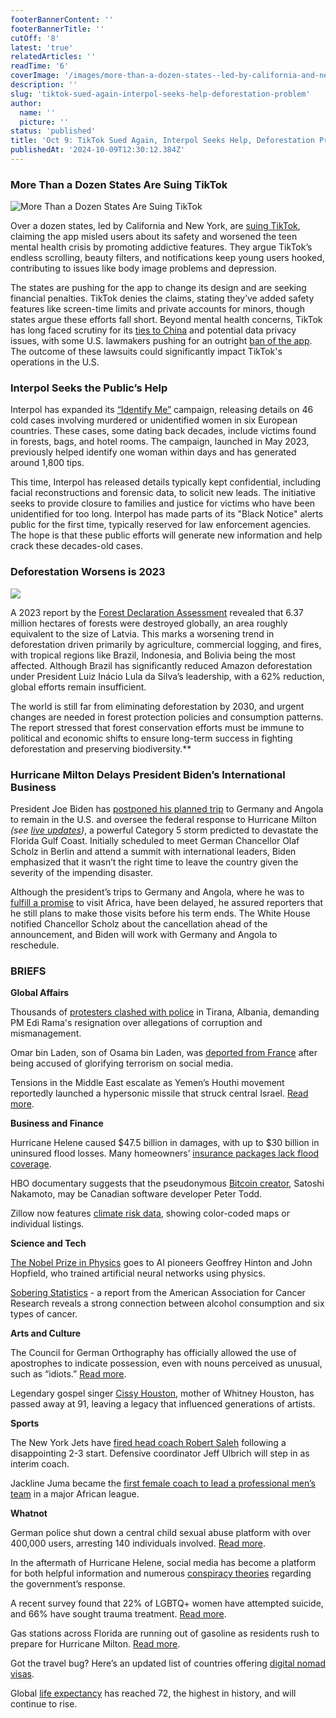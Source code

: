 ```yaml
---
footerBannerContent: ''
footerBannerTitle: ''
cutOff: '8'
latest: 'true'
relatedArticles: ''
readTime: '6'
coverImage: '/images/more-than-a-dozen-states--led-by-california-and-new-york--are-suing-tiktok-A0NT.webp'
description: ''
slug: 'tiktok-sued-again-interpol-seeks-help-deforestation-problem'
author:
  name: ''
  picture: ''
status: 'published'
title: 'Oct 9: TikTok Sued Again, Interpol Seeks Help, Deforestation Problem'
publishedAt: '2024-10-09T12:30:12.384Z'
---
```


### More Than a Dozen States Are Suing TikTok

![More Than a Dozen States Are Suing TikTok](/images/more-than-a-dozen-states--led-by-california-and-new-york--are-suing-tiktok-IwMz.webp)

Over a dozen states, led by California and New York, are [suing TikTok](https://www.npr.org/2024/10/08/g-s1-26823/states-sue-tiktok-child-safety-mental-health), claiming the app misled users about its safety and worsened the teen mental health crisis by promoting addictive features. They argue TikTok’s endless scrolling, beauty filters, and notifications keep young users hooked, contributing to issues like body image problems and depression.

The states are pushing for the app to change its design and are seeking financial penalties. TikTok denies the claims, stating they’ve added safety features like screen-time limits and private accounts for minors, though states argue these efforts fall short. Beyond mental health concerns, TikTok has long faced scrutiny for its [ties to China](https://www.bbc.com/news/technology-64797355) and potential data privacy issues, with some U.S. lawmakers pushing for an outright [ban of the app](https://www.bbc.com/news/technology-53476117). The outcome of these lawsuits could significantly impact TikTok's operations in the U.S.

### Interpol Seeks the Public’s Help

Interpol has expanded its [“Identify Me”](https://www.interpol.int/en/What-you-can-do/Identify-Me) campaign, releasing details on 46 cold cases involving murdered or unidentified women in six European countries. These cases, some dating back decades, include victims found in forests, bags, and hotel rooms. The campaign, launched in May 2023, previously helped identify one woman within days and has generated around 1,800 tips.

This time, Interpol has released details typically kept confidential, including facial reconstructions and forensic data, to solicit new leads. The initiative seeks to provide closure to families and justice for victims who have been unidentified for too long. Interpol has made parts of its "Black Notice" alerts public for the first time, typically reserved for law enforcement agencies. The hope is that these public efforts will generate new information and help crack these decades-old cases.

### Deforestation Worsens is 2023

![](/images/2023-deforestation-goal-not-met--1--Y2MT.webp)

A 2023 report by the [Forest Declaration Assessment](https://forestdeclaration.org/resources/forest-declaration-assessment-2024/) revealed that 6.37 million hectares of forests were destroyed globally, an area roughly equivalent to the size of Latvia. This marks a worsening trend in deforestation driven primarily by agriculture, commercial logging, and fires, with tropical regions like Brazil, Indonesia, and Bolivia being the most affected. Although Brazil has significantly reduced Amazon deforestation under President Luiz Inácio Lula da Silva’s leadership, with a 62% reduction, global efforts remain insufficient.

The world is still far from eliminating deforestation by 2030, and urgent changes are needed in forest protection policies and consumption patterns. The report stressed that forest conservation efforts must be immune to political and economic shifts to ensure long-term success in fighting deforestation and preserving biodiversity.\*\*

### Hurricane Milton Delays President Biden’s International Business

President Joe Biden has [postponed his planned trip](https://apnews.com/article/joe-biden-angola-germany-hurricane-milton-63e093b3c6f5ecea5dbb5e334dcbd2f9) to Germany and Angola to remain in the U.S. and oversee the federal response to Hurricane Milton *(see [live updates](https://edition.cnn.com/weather/live-news/hurricane-milton-florida-10-09-24/index.html))*, a powerful Category 5 storm predicted to devastate the Florida Gulf Coast. Initially scheduled to meet German Chancellor Olaf Scholz in Berlin and attend a summit with international leaders, Biden emphasized that it wasn’t the right time to leave the country given the severity of the impending disaster.

Although the president’s trips to Germany and Angola, where he was to [fulfill a promise](https://www.cbsnews.com/news/biden-africa-visit-angola/) to visit Africa, have been delayed, he assured reporters that he still plans to make those visits before his term ends. The White House notified Chancellor Scholz about the cancellation ahead of the announcement, and Biden will work with Germany and Angola to reschedule.

### BRIEFS

**Global Affairs**

Thousands of [protesters clashed with police](https://www.dw.com/en/albania-clashes-as-protesters-call-on-government-to-resign/a-70430695) in Tirana, Albania, demanding PM Edi Rama's resignation over allegations of corruption and mismanagement.

Omar bin Laden, son of Osama bin Laden, was [deported from France](https://x.com/BrunoRetailleau/status/1843519627546001783?ref_src=twsrc%5Etfw%7Ctwcamp%5Etweetembed%7Ctwterm%5E1843519627546001783%7Ctwgr%5Eadcf3a19227d1c0482f9d49e6179db1cf7473e39%7Ctwcon%5Es1_&ref_url=https%3A%2F%2Fwww.bfmtv.com%2Fpolitique%2Fgouvernement%2Fbruno-retailleau-prononce-une-interdiction-administrative-du-territoire-contre-le-fils-aine-d-oussama-ben-laden_AN-202410080172.html) after being accused of glorifying terrorism on social media.

Tensions in the Middle East escalate as Yemen’s Houthi movement reportedly launched a hypersonic missile that struck central Israel. [Read more](https://www.aljazeera.com/news/2024/9/17/yemens-houthis-file-hypersonic-missile-at-israel-what-to-know).

**Business and Finance**

Hurricane Helene caused $47.5 billion in damages, with up to $30 billion in uninsured flood losses. Many homeowners’ [insurance packages lack flood coverage](https://edition.cnn.com/2024/10/07/business/property-damange-hurricane-helene-47-billion/index.html).

HBO documentary suggests that the pseudonymous [Bitcoin creator](https://www.politico.eu/article/peter-todd-bitcoin-creator-cullen-hoback-hbo-cryptocurrency-satoshi-nakamoto/), Satoshi Nakamoto, may be Canadian software developer Peter Todd.

Zillow now features [climate risk data](https://www.cnn.com/2024/10/08/business/home-shopping-zillow-climate-risk/index.html), showing color-coded maps or individual listings.

**Science and Tech**

[The Nobel Prize in Physics](https://www.nobelprize.org/prizes/physics/2024/press-release/) goes to AI pioneers Geoffrey Hinton and John Hopfield, who trained artificial neural networks using physics.

[Sobering Statistics](https://www.wired.com/story/alcohol-plays-a-major-role-in-new-cancer-cases/#:~:text=Alcohol%20consumption%20being%20prominent%20among,The%20statistics%20are%20sobering.) - a report from the American Association for Cancer Research reveals a strong connection between alcohol consumption and six types of cancer.

**Arts and Culture**

The Council for German Orthography has officially allowed the use of apostrophes to indicate possession, even with nouns perceived as unusual, such as “idiots.” [Read more](https://www.dw.com/en/german-language-body-enshrines-idiots-apostrophe/a-70435316#:~:text=Traditionally%2C%20apostrophes%20have%20not%20been,possession%20in%20German%2Dspeaking%20countries.&text=The%20Council%20for%20German%20Orthography,possession%20will%20be%20considered%20correct.).

Legendary gospel singer [Cissy Houston](https://variety.com/2024/music/news/cissy-houston-dead-gospel-soul-singer-whitney-houston-1236170215/), mother of Whitney Houston, has passed away at 91, leaving a legacy that influenced generations of artists.

**Sports**

The New York Jets have [fired head coach Robert Saleh](https://www.nfl.com/news/jets-fire-robert-saleh-after-2-3-start-dc-jeff-ulbrich-to-become-interim-head-coach) following a disappointing 2-3 start. Defensive coordinator Jeff Ulbrich will step in as interim coach.

Jackline Juma became the [first female coach to lead a professional men’s team](https://www.dw.com/en/female-coach-breaking-male-barriers-in-african-football/a-70373048#:~:text=Jackline%20Juma%20made%20history%20in,Premier%20League%2C%20was%20almost%20secondary.) in a major African league.

**Whatnot**

German police shut down a central child sexual abuse platform with over 400,000 users, arresting 140 individuals involved. [Read more](https://www.dw.com/en/german-police-smash-child-sexual-abuse-site/a-70436727).

In the aftermath of Hurricane Helene, social media has become a platform for both helpful information and numerous [conspiracy theories](https://www.npr.org/2024/10/07/g-s1-26584/helene-recovery-north-carolina-tennessee-flooding-fema) regarding the government’s response.

A recent survey found that 22% of LGBTQ+ women have attempted suicide, and 66% have sought trauma treatment. [Read more](https://www.npr.org/sections/shots-health-news/2024/10/08/nx-s1-5131619/lgbtq-women-mental-health-care).

Gas stations across Florida are running out of gasoline as residents rush to prepare for Hurricane Milton. [Read more](https://www.msn.com/en-us/news/us/1-300-florida-gas-stations-have-run-out-of-fuel-hurricane-milton-could-cause-even-more-trouble/ar-AA1rTWe8).

Got the travel bug? Here’s an updated list of countries offering [digital nomad visas](https://www.thrillist.com/news/nation/countries-with-digital-nomad-visas).

Global [life expectancy](https://www.healthdata.org/news-events/newsroom/news-releases/global-life-expectancy-increase-nearly-5-years-2050-despite) has reached 72, the highest in history, and will continue to rise.
